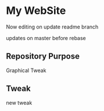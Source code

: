 # My WebSite

Now editing on update readme branch

updates on master before rebase

## Repository Purpose

Graphical Tweak

## Tweak
new tweak